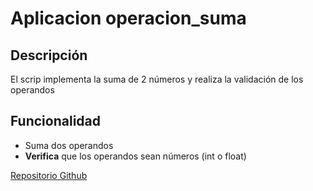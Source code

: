 # Aplicacion operacion_suma
## Descripción
El scrip implementa la suma de 2 números y realiza la validación de los operandos
## Funcionalidad
- Suma dos operandos
- **Verifica** que los operandos sean números (int o float)

[Repositorio Github](https://github.com/AbysSCiaL/operacion_suma.git)
